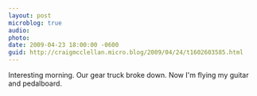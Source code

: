 ```yaml
---
layout: post
microblog: true
audio: 
photo: 
date: 2009-04-23 18:00:00 -0600
guid: http://craigmcclellan.micro.blog/2009/04/24/t1602603585.html
---
```

Interesting morning. Our gear truck broke down. Now I'm flying my guitar and pedalboard.

